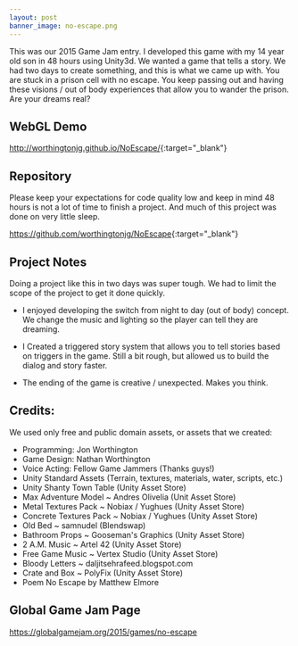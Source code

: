 ```yaml
---
layout: post
banner_image: no-escape.png
---
```



This was our 2015 Game Jam entry. I developed this game with my 14 year old son in 48 hours using Unity3d.  We wanted a game that tells a story. We had two days to create something, and this is what we came up with.  You are stuck in a prison cell with no escape. You keep passing out and having these visions / out of body experiences that allow you to wander the prison. Are your dreams real?

## WebGL Demo

<http://worthingtonjg.github.io/NoEscape/>{:target="_blank"}

## Repository

Please keep your expectations for code quality low and keep in mind 48 hours is not a lot of time to finish a project. And much of this project was done on very little sleep.

<https://github.com/worthingtonjg/NoEscape>{:target="_blank"}

## Project Notes

Doing a project like this in two days was super tough. We had to limit the scope of the project to get it done quickly.

- I enjoyed developing the switch from night to day (out of body) concept. We change the music and lighting so the player can tell they are dreaming.

- I Created a triggered story system that allows you to tell stories based on triggers in the game. Still a bit rough, but allowed us to build the dialog and story faster.

- The ending of the game is creative / unexpected. Makes you think.

## Credits: 
We used only free and public domain assets, or assets that we created:

- Programming: Jon Worthington
- Game Design: Nathan Worthington
- Voice Acting: Fellow Game Jammers (Thanks guys!)
- Unity Standard Assets (Terrain, textures, materials, water, scripts, etc.)
- Unity Shanty Town Table (Unity Asset Store)
- Max Adventure Model ~ Andres Olivelia (Unit Asset Store)
- Metal Textures Pack ~ Nobiax / Yughues (Unity Asset Store)
- Concrete Textures Pack ~ Nobiax / Yughues (Unity Asset Store)
- Old Bed ~ samnudel (Blendswap)
- Bathroom Props ~ Gooseman's Graphics (Unity Asset Store)
- 2 A.M. Music ~ Artel 42 (Unity Asset Store)
- Free Game Music ~ Vertex Studio (Unity Asset Store)
- Bloody Letters ~ daljitsehrafeed.blogspot.com
- Crate and Box ~ PolyFix (Unity Asset Store)
- Poem No Escape by Matthew Elmore

## Global Game Jam Page

<https://globalgamejam.org/2015/games/no-escape>